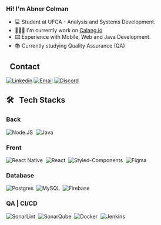### Hi! I'm Abner Colman

* 💻 Student at UFCA - Analysis and Systems Development.
* 👨🏻‍💻 I'm currently work on [Calang.io](https://www.linkedin.com/company/calang-io-empresa-j%C3%BAnior-de-desenvolvimento-de-software/mycompany/)
* ⌨️ Experience with Mobile, Web and Java Development.
* 📚 Currently studying Quality Assurance (QA)

## &nbsp; Contact
[![Linkedin](https://img.shields.io/badge/LinkedIn-0077B5?style=flat&logo=linkedin&logoColor=white)](https://www.linkedin.com/in/abnercoolman/)
[![Email](https://img.shields.io/badge/Gmail-D14836?style=flat&logo=gmail&logoColor=white)](mailto:abnercoolman@gmail.com)
[![Discord](https://img.shields.io/badge/Discord-7289DA?style=flat&logo=discord&logoColor=white)](https://discord.com/user/abnercoolman)

<!--![Abner GitHub stats](https://github-readme-stats.vercel.app/api?username=abnercoolman&show_icons=true&theme=github_dark_dimmed)

![Top Langs](https://github-readme-stats.vercel.app/api/top-langs/?username=abnercoolman&layout=compact&langs_count=10) -->

<!-- Para usar se quiser esconder linguagens: &hide=css,scss,html,python,javascript -->

## 🛠️ &nbsp; Tech Stacks

### Back
![Node.JS](https://img.shields.io/badge/-Node.js-05122A?style=flat&logo=node.js)&nbsp;
![Java](https://img.shields.io/badge/Java-ED8B00?style=flat&logo=openjdk&logoColor=white)&nbsp;

### Front
![React Native](https://img.shields.io/badge/React_Native-20232A?style=flat&logo=react&logoColor=61DAFB)&nbsp;
![React](https://img.shields.io/badge/react-%2320232a.svg?style=flat&logo=React&logoColor=%2361DAFB)&nbsp;
![Styled-Components](https://img.shields.io/badge/styled--components-DB7093?style=flat&logo=styled-components&logoColor=white)&nbsp;
![Figma](https://img.shields.io/badge/figma-%23F24E1E.svg?style=flat&logo=figma&logoColor=white)&nbsp;

### Database
![Postgres](https://img.shields.io/badge/postgres-%23316192.svg?style=flat&logo=postgresql&logoColor=white)&nbsp;
![MySQL](https://img.shields.io/badge/mysql-%2300f.svg?style=flat&logo=mysql&logoColor=white)&nbsp;
![Firebase](https://img.shields.io/badge/Firebase-039BE5?style=flat&logo=Firebase&logoColor=white)&nbsp;

### QA | CI/CD
![SonarLint](https://img.shields.io/badge/SonarLint-CB2029?style=flat&logo=SONARLINT&logoColor=white)&nbsp;
![SonarQube](https://img.shields.io/badge/SonarQube-black?style=flat&logo=sonarqube&logoColor=4E9BCD)&nbsp;
![Docker](https://img.shields.io/badge/docker-%230db7ed.svg?style=flat&logo=docker&logoColor=white)&nbsp;
![Jenkins](https://img.shields.io/badge/jenkins-%232C5263.svg?style=flat&logo=jenkins&logoColor=white)&nbsp;

<!--
![]()&nbsp;
![]()&nbsp;
<!-- Para atualizar as badges: https://github.com/Ileriayo/markdown-badges?tab=readme-ov-file
-->
